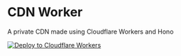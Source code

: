 # CDN Worker

A private CDN made using Cloudflare Workers and Hono

[![Deploy to Cloudflare Workers](https://deploy.workers.cloudflare.com/button)](https://deploy.workers.cloudflare.com/?url=https://github.com/SerenModz21/cdn-worker)
